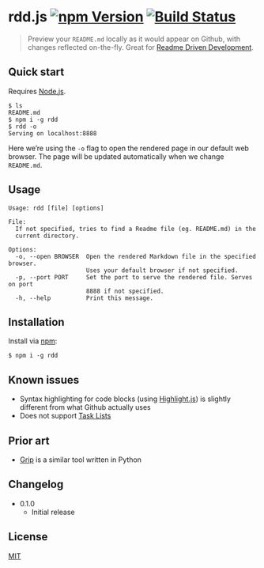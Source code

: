 # rdd.js [![npm Version](http://img.shields.io/npm/v/rdd.svg?style=flat)](https://www.npmjs.org/package/rdd) [![Build Status](https://img.shields.io/travis/yuanqing/rdd.svg?style=flat)](https://travis-ci.org/yuanqing/rdd)

> Preview your `README.md` locally as it would appear on Github, with changes reflected on-the-fly. Great for [Readme Driven Development](http://tom.preston-werner.com/2010/08/23/readme-driven-development.html).

## Quick start

Requires [Node.js](https://nodejs.org/).

```
$ ls
README.md
$ npm i -g rdd
$ rdd -o
Serving on localhost:8888
```

Here we&rsquo;re using the `-o` flag to open the rendered page in our default web browser. The page will be updated automatically when we change `README.md`.

## Usage

```
Usage: rdd [file] [options]

File:
  If not specified, tries to find a Readme file (eg. README.md) in the
  current directory.

Options:
  -o, --open BROWSER  Open the rendered Markdown file in the specified browser.
                      Uses your default browser if not specified.
  -p, --port PORT     Set the port to serve the rendered file. Serves on port
                      8888 if not specified.
  -h, --help          Print this message.
```

## Installation

Install via [npm](https://npmjs.com/):

```
$ npm i -g rdd
```

## Known issues

- Syntax highlighting for code blocks (using [Highlight.js](https://github.com/isagalaev/highlight.js)) is slightly different from what Github actually uses
- Does not support [Task Lists](https://help.github.com/articles/writing-on-github/#task-lists)

## Prior art

- [Grip](https://github.com/joeyespo/grip) is a similar tool written in Python

## Changelog

- 0.1.0
  - Initial release

## License

[MIT](https://github.com/yuanqing/rdd/blob/master/LICENSE)
